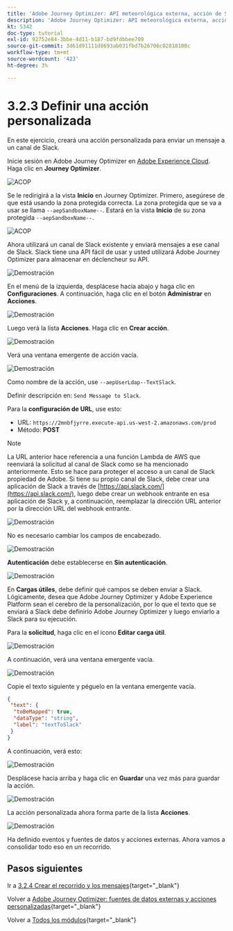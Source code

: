 ```yaml
---
title: 'Adobe Journey Optimizer: API meteorológica externa, acción de SMS y más: definir acciones personalizadas'
description: 'Adobe Journey Optimizer: API meteorológica externa, acción de SMS y más: definir acciones personalizadas'
kt: 5342
doc-type: tutorial
exl-id: 92752e84-3bbe-4d11-b187-bd9fdbbee709
source-git-commit: 3d61d91111d8693ab031fbd7b26706c02818108c
workflow-type: tm+mt
source-wordcount: '423'
ht-degree: 3%

---
```


# 3.2.3 Definir una acción personalizada

En este ejercicio, creará una acción personalizada para enviar un mensaje a un canal de Slack.

Inicie sesión en Adobe Journey Optimizer en [Adobe Experience Cloud](https://experience.adobe.com). Haga clic en **Journey Optimizer**.

![ACOP](./../../../../modules/delivery-activation/ajo-b2c/ajob2c-1/images/acophome.png)

Se le redirigirá a la vista **Inicio** en Journey Optimizer. Primero, asegúrese de que está usando la zona protegida correcta. La zona protegida que se va a usar se llama `--aepSandboxName--`. Estará en la vista **Inicio** de su zona protegida `--aepSandboxName--`.

![ACOP](./../../../../modules/delivery-activation/ajo-b2c/ajob2c-1/images/acoptriglp.png)

Ahora utilizará un canal de Slack existente y enviará mensajes a ese canal de Slack. Slack tiene una API fácil de usar y usted utilizará Adobe Journey Optimizer para almacenar en déclencheur su API.

![Demostración](./images/slack.png)

En el menú de la izquierda, desplácese hacia abajo y haga clic en **Configuraciones**. A continuación, haga clic en el botón **Administrar** en **Acciones**.

![Demostración](./images/menuactions.png)

Luego verá la lista **Acciones**. Haga clic en **Crear acción**.

![Demostración](./images/acthome.png)

Verá una ventana emergente de acción vacía.

![Demostración](./images/emptyact.png)

Como nombre de la acción, use `--aepUserLdap--TextSlack`.

Definir descripción en: `Send Message to Slack`.

Para la **configuración de URL**, use esto:

- URL: `https://2mnbfjyrre.execute-api.us-west-2.amazonaws.com/prod`
- Método: **POST**

>[!NOTE]
>
>La URL anterior hace referencia a una función Lambda de AWS que reenviará la solicitud al canal de Slack como se ha mencionado anteriormente. Esto se hace para proteger el acceso a un canal de Slack propiedad de Adobe. Si tiene su propio canal de Slack, debe crear una aplicación de Slack a través de [https://api.slack.com/](https://api.slack.com/), luego debe crear un webhook entrante en esa aplicación de Slack y, a continuación, reemplazar la dirección URL anterior por la dirección URL del webhook entrante.

![Demostración](./images/slackname.png)

No es necesario cambiar los campos de encabezado.

![Demostración](./images/slackurl.png)

**Autenticación** debe establecerse en **Sin autenticación**.

![Demostración](./images/slackauth.png)

En **Cargas útiles**, debe definir qué campos se deben enviar a Slack. Lógicamente, desea que Adobe Journey Optimizer y Adobe Experience Platform sean el cerebro de la personalización, por lo que el texto que se enviará a Slack debe definirlo Adobe Journey Optimizer y luego enviarlo a Slack para su ejecución.

Para la **solicitud**, haga clic en el icono **Editar carga útil**.

![Demostración](./images/slackmsgp.png)

A continuación, verá una ventana emergente vacía.

![Demostración](./images/slackmsgpopup.png)

Copie el texto siguiente y péguelo en la ventana emergente vacía.

```json
{
 "text": {
  "toBeMapped": true,
  "dataType": "string",
  "label": "textToSlack"
 }
}
```

A continuación, verá esto:

![Demostración](./images/slackmsgpopup1.png)

Desplácese hacia arriba y haga clic en **Guardar** una vez más para guardar la acción.

![Demostración](./images/slackmsgpopup3.png)

La acción personalizada ahora forma parte de la lista **Acciones**.

![Demostración](./images/slackdone.png)

Ha definido eventos y fuentes de datos y acciones externas. Ahora vamos a consolidar todo eso en un recorrido.

## Pasos siguientes

Ir a [3.2.4 Crear el recorrido y los mensajes](./ex4.md){target="_blank"}

Volver a [Adobe Journey Optimizer: fuentes de datos externas y acciones personalizadas](journey-orchestration-external-weather-api-sms.md){target="_blank"}

Volver a [Todos los módulos](./../../../../overview.md){target="_blank"}
